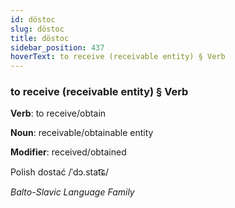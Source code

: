 ```yaml
---
id: döstoc
slug: döstoc
title: döstoc
sidebar_position: 437
hoverText: to receive (receivable entity) § Verb
---
```


### to receive (receivable entity) § Verb

**Verb**: to receive/obtain

**Noun**: receivable/obtainable entity

**Modifier**: received/obtained

Polish dostać /ˈdɔ.stat͡ɕ/

*Balto-Slavic Language Family*